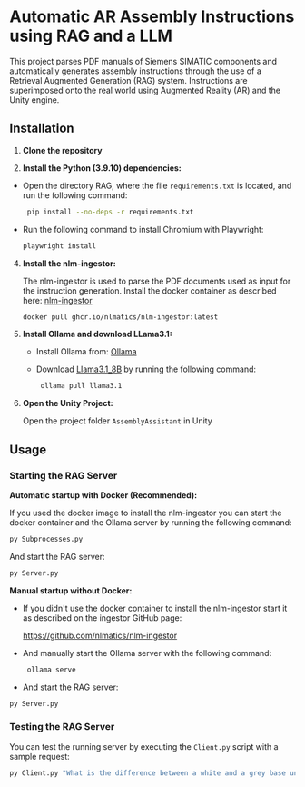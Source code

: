 # Automatic AR Assembly Instructions using RAG and a LLM

This project parses PDF manuals of Siemens SIMATIC components and automatically generates assembly instructions through the use of a Retrieval Augmented Generation (RAG) system. Instructions are superimposed onto the real world using Augmented Reality (AR) and the Unity engine.

## Installation

1. **Clone the repository**

2. **Install the Python (3.9.10) dependencies:**

- Open the directory RAG, where the file `requirements.txt` is located, and run the following command:
   
   ```sh
    pip install --no-deps -r requirements.txt
    ```
- Run the following command to install Chromium with Playwright:
  
  ```sh
  playwright install
  ```
    
4. **Install the nlm-ingestor:**
   
    The nlm-ingestor is used to parse the PDF documents used as input for the instruction generation. Install the docker container as described here: [nlm-ingestor](https://github.com/nlmatics/nlm-ingestor)
    ```sh
    docker pull ghcr.io/nlmatics/nlm-ingestor:latest
    ```
   
6. **Install Ollama and download LLama3.1:**

   - Install Ollama from: [Ollama](https://ollama.com/)

   - Download [Llama3.1_8B](https://ollama.com/library/llama3.1) by running the following command:
 
     ```sh
      ollama pull llama3.1
      ```

8. **Open the Unity Project:**

   Open the project folder `AssemblyAssistant` in Unity



## Usage
### Starting the RAG Server

 **Automatic startup with Docker (Recommended):**

   If you used the docker image to install the nlm-ingestor you can start the docker container and the Ollama server by running the following command:
  ```sh
  py Subprocesses.py
  ```
   And start the RAG server:
   ```sh
  py Server.py
  ```


 **Manual startup without Docker:**
    
  - If you didn't use the docker container to install the nlm-ingestor start it as described on the ingestor GitHub page:
    
    https://github.com/nlmatics/nlm-ingestor

  - And manually start the Ollama server with the following command:
     ```sh
      ollama serve
      ```
  - And start the RAG server:
   ```sh
  py Server.py
  ```
### Testing the RAG Server
You can test the running server by executing the `Client.py` script with a sample request:
```sh
py Client.py "What is the difference between a white and a grey base unit?"
```
